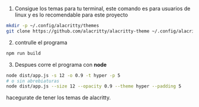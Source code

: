 1. Consigue los temas para tu terminal, este comando es para usuarios de linux y es
   lo recomendable para este proyecto

```bash
mkdir -p ~/.config/alacritty/themes
git clone https://github.com/alacritty/alacritty-theme ~/.config/alacritty/themes
```

2. contrulle el programa

```bash
npm run build
```

3. Despues corre el programa con **node**

```bash
node dist/app.js -s 12 -o 0.9 -t hyper -p 5
# o sin abrebiaturas
node dist/app.js --size 12 --opacity 0.9 --theme hyper --padding 5
```

hacegurate de tener los temas de alacritty.
